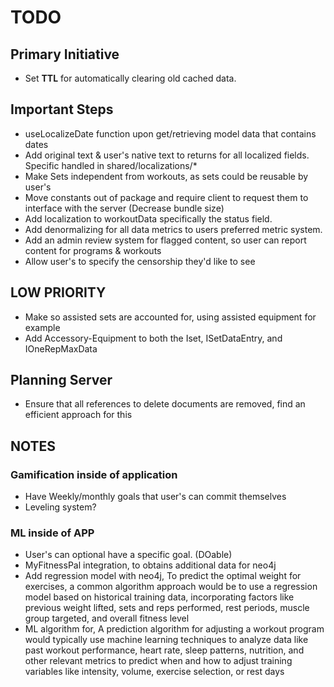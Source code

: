 # TODO

## Primary Initiative

- Set **TTL** for automatically clearing old cached data.

## Important Steps

- useLocalizeDate function upon get/retrieving model data that contains dates
- Add original text & user's native text to returns for all localized fields. Specific handled in shared/localizations/*
- Make Sets independent from workouts, as sets could be reusable by user's
- Move constants out of package and require client to request them to interface with the server (Decrease bundle size)
- Add localization to workoutData specifically the status field.
- Add denormalizing for all data metrics to users preferred metric system.
- Add an admin review system for flagged content, so user can report content for programs & workouts
- Allow user's to specify the censorship they'd like to see

## LOW PRIORITY

- Make so assisted sets are accounted for, using assisted equipment for example
- Add Accessory-Equipment to both the Iset, ISetDataEntry, and IOneRepMaxData

## Planning Server

- Ensure that all references to delete documents are removed, find an efficient approach for this

## NOTES

### Gamification inside of application

- Have Weekly/monthly goals that user's can commit themselves
- Leveling system?

### ML inside of APP

- User's can optional have a specific goal. (DOable)
- MyFitnessPal integration, to obtains additional data for neo4j
- Add regression model with neo4j, To predict the optimal weight for exercises, a common algorithm approach would be to use a regression model based on historical training data, incorporating factors like previous weight lifted, sets and reps performed, rest periods, muscle group targeted, and overall fitness level
- ML algorithm for, A prediction algorithm for adjusting a workout program would typically use machine learning techniques to analyze data like past workout performance, heart rate, sleep patterns, nutrition, and other relevant metrics to predict when and how to adjust training variables like intensity, volume, exercise selection, or rest days
